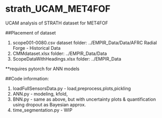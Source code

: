 # strath_UCAM_MET4FOF

UCAM analysis of STRATH dataset for MET4FOF

##Placement of dataset
1. scope001-0080.csv dataset folder: ../EMPIR_Data/Data/AFRC Radial Forge - Historical Data
2. CMMdataset.xlsx folder: ../EMPIR_Data/Data
3. ScopeDataWithHeadings.xlsx folder: ../EMPIR_Data

**requires pytorch for ANN models

##Code information:
1. loadFullSensorsData.py - load,preprocess,plots,pickling
2. ANN.py - modeling, kfold, 
3. BNN.py - same as above, but with uncertainty plots & quantification using dropout as Bayesian approx.
4. time_segmentation.py - WIP
